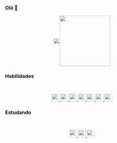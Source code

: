 ### Olá 👋

<p align="center">
    <a href="https://github.com/anuraghazra/github-readme-stats">
        <img align="center"
        src="https://github-readme-stats.vercel.app/api/top-langs/?username=karolGuimaraes&layout=compact&theme=radical&custom_title=Linguagens%20mais%20usadas:&langs_count=4&hide=c,css,java,html"
        />
    </a>
    <a href="https://github.com/anuraghazra/github-readme-stats">
        <img align="center" height="165"
        src="https://github-readme-stats.vercel.app/api?username=karolGuimaraes&count_private=true&show_icons=true&theme=radical&custom_title=Github%20Status:"
        />
    </a>
</p>


### Habilidades

<br/>

<p align="center">
    <a href="https://www.python.org/" target="_blank">
        <img src="https://img.shields.io/badge/python%20-%233776AB.svg?&style=for-the-badge&logo=python&logoColor=white" height="25"/>
    </a>
    <a href="https://www.djangoproject.com/" target="_blank">
        <img src="https://img.shields.io/badge/django%20-%230C3C26.svg?&style=for-the-badge&logo=django&logoColor=white" height="25"/>
    </a> 
    <a href="https://developer.mozilla.org/en-US/docs/Web/JavaScript" target="_blank">
        <img src="https://img.shields.io/badge/javascript-%23F7DF1E.svg?&style=for-the-badge&logo=javascript&logoColor=black" height="25"/>
    </a>
    <a href="https://www.postgresql.org/" target="_blank">
        <img src="https://img.shields.io/badge/postgres-%23316192.svg?&style=for-the-badge&logo=postgresql&logoColor=white" height="25"/>
    </a> 
    <a href="https://aws.amazon.com/" target="_blank">
        <img src="https://img.shields.io/badge/aws%20-%23EC7211.svg?&style=for-the-badge&logo=amazonaws&logoColor=white" height="25"/>
    </a> 
    <a href="https://www.docker.com/" target="_blank">
        <img src="https://img.shields.io/badge/docker%20-%230073EC.svg?&style=for-the-badge&logo=docker&logoColor=white" height="25"/>
    </a>
    <a href="https://flask.palletsprojects.com/en/2.2.x/" target="_blank">
        <img src="https://img.shields.io/badge/flask%20-%23000000.svg?&style=for-the-badge&logo=flask&logoColor=white" height="25"/>
    </a> 
</p>



### Estudando
	
<br/>

<p align="center">
    <a href="https://nodejs.org/en/" target="_blank">
        <img src="https://img.shields.io/badge/node.js%20-%2343853D.svg?&style=for-the-badge&logo=node.js&logoColor=white" height="25"/>
    </a>
    <a href="https://expressjs.com/pt-br/" target="_blank">
        <img src="https://img.shields.io/badge/express.js%20-%23404d59.svg?&style=for-the-badge&logo=express&logoColor=white" height="25"/>
    </a>
    <a href="https://www.mongodb.com/pt-br" target="_blank">
        <img src="https://img.shields.io/badge/MongoDB-%234ea94b.svg?&style=for-the-badge&logo=mongodb&logoColor=white" height="25"/>
    </a> 
</p>
